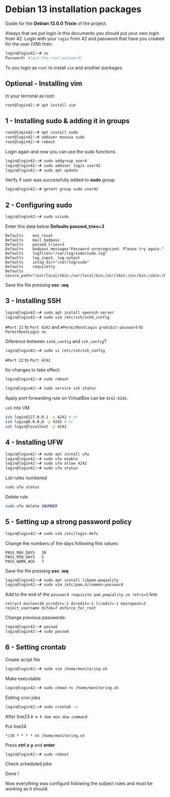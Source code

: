 # Debian 13 installation packages

Guide for the **Debian 13.0.0 Trixie** of the project.

Always that we put login in this documento you should put your own login from 42.
Login with your `login` from 42 and password that have you created for the user (VM) then:

```bash
login@login42:~# su
Password: #(put-the-root-password)
```
To you login as `root` to install `vim` and another packages.

## Optional - Installing vim

In your terminal as root:

```bash
root@login42:~# apt install vim
```

## 1 - Installing sudo & adding it in groups

```bash
root@login42:~# apt install sudo
root@login42:~# adduser msousa sudo
root@login42:~# reboot
```
Login again and now you can use the sudo functions

```bash
login@login42:~# sudo addgroup user4
login@login42:~# sudo adduser login user42
login@login42:~# sudo apt update
```

Verify if user was successfully added to **sudo** group.

```bash
login@login42:~# getent group sudo user42
```

## 2 - Configuring sudo

```bash
login@login42:~# sudo visudo
```
Enter this data below **Defaults    passwd_tries=3**

```
Defaults	env_reset
Defaults	mail_badpass
Defaults	passwd_tries=3
Defaults	badpass_message="Password unrecognized. Please try again."
Defaults	logfiles="/var/log/sudo/sudo.log"
Defaults	log_input, log_output
Defaults	iolog_dir="/var/log/sudo"
Defaults	requiretty
Defaults	secure_path="/usr/local/sbin:/usr/local/bin:/usr/sbin:/usr/bin:/sbin:/bin:/snap/bin"
```

Save the file pressing **esc** **:wq**

## 3 - Installing SSH

```bash
login@login42:~# sudo apt install openssh-server
login@login42:~# sudo vim /etc/ssh/sshd_config
```

`#Port 22` to `Port 4242` and
`#PermitRootLogin prohibit-password` to `PermitRootLogin no`

Diference between `sshd_config` and `ssh_config`?

```bash
login@login42:~# sudo vi /etc/ssh/ssh_config
```

`#Port 22` to `Port 4242`

for changes to take effect:

```bash
login@login42:~# sudo reboot
```
```bash
login@login42:~# sudo service ssh status
```

Apply port forwarding rule on VirtualBox can be `4242:4242`.

`ssh` into VM

```bash
ssh login@127.0.0.1 -p 4242 # or
ssh login@0.0.0.0 -p 4242 # or
ssh login@localhost -p 4242
```

## 4 - Installing UFW

```bash
login@login42:~# sudo apt install ufw
login@login42:~# sudo ufw enable
login@login42:~# sudo ufw allow 4242
login@login42:~# sudo ufw status
```

List rules numbered

```bash
sudo ufw status
```
Delete rule

```bash
sudo ufw delete $NUMBER
```

## 5 - Setting up a strong password policy

```bash
login@login42:~# sudo vim /etc/login.defs
```
Change the numbers of the days following this values:

```
PASS_MAX_DAYS	30
PASS_MIN_DAYS	2
PASS_WARN_AGE	7
```
Save the file pressing **esc** **:wq**

```bash
login@login42:~# sudo apt install libpam-pwquality
login@login42:~# sudo vim /etc/pam.d/common-password
```

Add to the end of the `password requisite pam_pwqiality.so retry=3` line:

```
retry=3 minlen=10 ucredit=-1 dcredit=-1 lcredit=-1 maxrepeat=3 reject_username difok=7 enforce_for_root
```

Change previous passwords.

```bash
login@login42:~# passwd
login@login42:~# sudo passwd
```

## 6 - Setting crontab

Create script file

```bash
login@login42:~# sudo vim /home/monitoring.sh
```

Make executable

```bash
login@login42:~# sudo chmod +x /home/monitoring.sh
```

Editing cron jobs

```bash
login@login42:~# sudo crontab -e
```

After line23 `# m h dom mon dow command`

Put line24

```
*/10 * * * * sh /home/monitoring.sh
```
Press **ctrl** **x** **y** and **enter**

```bash
login@login42:~# sudo reboot
```

Check scheduled jobs

Done !

Now everything was configurd following the subject rules and must be working as it should.
